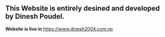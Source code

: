 ## This Website is entirely desined and developed by Dinesh Poudel.

**Website is live in**
https://www.dinesh2004.com.np
